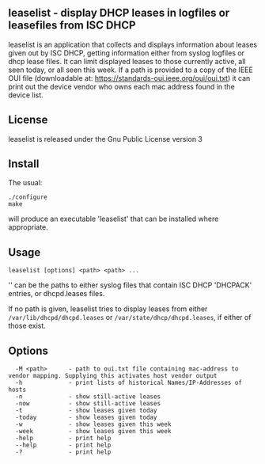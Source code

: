 leaselist - display DHCP leases in logfiles or leasefiles from ISC DHCP 
-----------------------------------------------------------------------

leaselist is an application that collects and displays information about leases given out by ISC DHCP, getting information either from syslog logfiles or dhcp lease files. It can limit displayed leases to those currently active, all seen today, or all seen this week. If a path is provided to a copy of the IEEE OUI file (downloadable at: https://standards-oui.ieee.org/oui/oui.txt) it can print out the device vendor who owns each mac address found in the device list.


License
-------

leaselist is released under the Gnu Public License version 3


Install
-------

The usual:

```
./configure
make
```

will produce an executable 'leaselist' that can be installed where appropriate.


Usage
-----

```
leaselist [options] <path> <path> ...
```

'<path>' can be the paths to either syslog files that contain ISC DHCP 'DHCPACK' entries, or dhcpd.leases files.

If no path is given, leaselist tries to display leases from either `/var/lib/dhcpd/dhcpd.leases` or `/var/state/dhcp/dhcpd.leases`, if either of those exist.


Options
-------

```
  -M <path>      - path to oui.txt file containing mac-address to vendor mapping. Supplying this activates host vendor output
  -h             - print lists of historical Names/IP-Addresses of hosts
  -n             - show still-active leases
  -now           - show still-active leases
  -t             - show leases given today
  -today         - show leases given today
  -w             - show leases given this week
  -week          - show leases given this week
  -help          - print help
  --help         - print help
  -?             - print help

```


